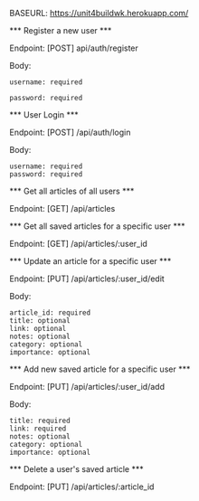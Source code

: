 BASEURL: https://unit4buildwk.herokuapp.com/


*** Register a new user ***
  
  Endpoint: [POST] api/auth/register
  
  Body:
  
    username: required
    
    password: required
  
  
*** User Login ***
  
  Endpoint: [POST] /api/auth/login
  
  Body:
  
    username: required
    password: required
    

*** Get all articles of all users ***
  
  Endpoint: [GET] /api/articles
  
  
*** Get all saved articles for a specific user *** 
  
  Endpoint: [GET] /api/articles/:user_id
  

 *** Update an article for a specific user ***
  
  Endpoint: [PUT] /api/articles/:user_id/edit
  
  Body:
  
    article_id: required
    title: optional
    link: optional
    notes: optional
    category: optional
    importance: optional
    

 *** Add new saved article for a specific user *** 
  
  Endpoint: [PUT] /api/articles/:user_id/add
  
  Body:
  
    title: required
    link: required
    notes: optional
    category: optional
    importance: optional
    

 *** Delete a user's saved article *** 
  
  Endpoint: [PUT] /api/articles/:article_id
